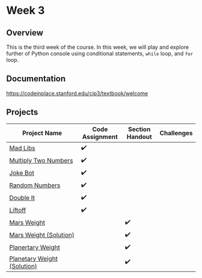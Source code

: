 # Week 3

## Overview

This is the third week of the course. In this week, we will play and explore further of Python console using conditional statements, `while` loop, and `for` loop.

## Documentation

https://codeinplace.stanford.edu/cip3/textbook/welcome

## Projects

| Project Name                                                           | Code Assignment    | Section Handout    | Challenges |
| ---------------------------------------------------------------------- | ------------------ | ------------------ | ---------- |
| [Mad Libs](./mad-libs.py)                                              | :heavy_check_mark: |                    |            |
| [Multiply Two Numbers](./multiply-two-numbers.py)                      | :heavy_check_mark: |                    |            |
| [Joke Bot](./joke-bot.py)                                              | :heavy_check_mark: |                    |            |
| [Random Numbers](./random-numbers.py)                                  | :heavy_check_mark: |                    |            |
| [Double It](./double-it.py)                                            | :heavy_check_mark: |                    |            |
| [Liftoff](./liftoff.py)                                                | :heavy_check_mark: |                    |            |
| [Mars Weight](./sections/mars-weight.py)                               |                    | :heavy_check_mark: |            |
| [Mars Weight (Solution)](./sections/mars-weight-solution.py)           |                    | :heavy_check_mark: |            |
| [Planertary Weight](./sections/planetary-weight.py)                    |                    | :heavy_check_mark: |            |
| [Planetary Weight (Solution)](./sections/planetary-weight-solution.py) |                    | :heavy_check_mark: |            |
